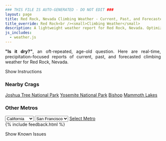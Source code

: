 ```yaml
---
### THIS FILE IS AUTO-GENERATED - DO NOT EDIT ###
layout: page
title: Red Rock, Nevada Climbing Weather - Current, Past, and Forecasted Report
title_override: Red Rock<br /><small>Climbing Weather</small>
description: A lightweight weather report for Red Rock, Nevada. Optimized for slow internet connections.
js_includes:
  - weather.js
---
```


<section class="measure center lh-copy f5-ns f6 ph2 mv4" style="text-align: justify;">
<strong>"Is it dry?"</strong>, an oft-repeated, age-old question. Here are real-time,
precipitation-focused reports of current, past, and forecasted climbing weather for Red Rock, Nevada.
</section>

<p id="settings-toggle" class="mw5 b center tc hover-light-red black-70 pointer">Show Instructions</p>
<section id="settings" class="overflow-hidden" style="display:none;">
    <div class="mv2 ph2 center">
        <div class="fn f6 tc pv2">
            <p class="measure lh-copy center"><strong>Show/hide hourly forecasts</strong> by clicking the desired day.</p>
            <hr class="mw5 p0 mv2 o-60 b0 bt b--light-red light-red bg-light-red">
            <p class="measure lh-copy center"><strong>Current and Past conditions</strong> are measured by the nearest weather station. <strong>Forecast conditions</strong> are calculated and polled separately.</p>
            <hr class="mw5 p0 mv2 o-60 b0 bt b--light-red light-red bg-light-red">
            <p class="measure lh-copy center"><strong>Having issues?</strong> Try <a id="clear-cache" class="no-underline relative fancy-link light-red hover-light-red" href="#">clearing the local cache</a>.</p>
            <hr class="mw5 p0 mv2 o-60 b0 bt b--light-red light-red bg-light-red">
            <p class="measure lh-copy center">Weather data sourced from <a class="no-underline fancy-link relative light-red" target="_blank" href="https://www.weather.gov/documentation/services-web-api">weather.gov</a>.</p>
        </div>
    </div>
</section>
<section id="weather" data-crag="red-rock-nevada" class="mv4-ns mv3 ph2 center"></section>
<section id="nearby" class="tc lh-copy">
  <h3>Nearby Crags</h3>
<a class="nowrap no-underline fancy-link relative light-red mh3" href="/crags/joshua-tree-national-park-california-weather.html">Joshua Tree National Park</a>
<a class="nowrap no-underline fancy-link relative light-red mh3" href="/crags/yosemite-national-park-california-weather.html">Yosemite National Park</a>
<a class="nowrap no-underline fancy-link relative light-red mh3" href="/crags/bishop-california-weather.html">Bishop</a>
<a class="nowrap no-underline fancy-link relative light-red mh3" href="/crags/mammoth-lakes-california-weather.html">Mammoth Lakes</a>
</section>
<section id="nearby" class="tc lh-copy">
  <h3>Other Metros</h3>
  <select class="ma1 bg-near-white pa2" id="stateSel">
    <option value="Texas">Texas</option>
    <option value="Washington">Washington</option>
    <option value="Colorado">Colorado</option>
    <option value="Tennessee">Tennessee</option>
    <option value="Utah">Utah</option>
    <option value="California" selected>California</option>
  </select>
  <select class="ma1 bg-near-white pa2" id="citySel">
    <option value="San Francisco" selected>San Francisco</option>
    <option value="Los Angeles">Los Angeles</option>
  </select>
  <a id="selectMetro" class="f6 link dim ph3 pv2 ma1 dib white bg-light-red" href="/crags/san-francisco-california-weather.html">Select Metro</a>
  <script>
    var states = [];
    states["Texas"] = "Austin"
    states["Washington"] = "Seattle"
    states["Colorado"] = "Denver"
    states["Tennessee"] = "Nashville"
    states["Utah"] = "Salt Lake City"
    states["California"] = "San Francisco|Los Angeles"
  </script>
</section>
{% include feedback.html %}
<p id="issues-toggle" class="mw5 b center tc hover-light-red black-70 pointer">Show Known Issues</p>
<section id="issues" class="overflow-hidden tc f6">
</section>

<script>
  var weekly_VEF_111_97 = {"updated":"2021-02-03T20:09:21+00:00","units":"us","forecastGenerator":"BaselineForecastGenerator","generatedAt":"2021-02-04T08:48:11+00:00","updateTime":"2021-02-03T20:09:21+00:00","validTimes":"2021-02-03T14:00:00+00:00/P8DT6H","elevation":{"value":1157.9352,"unitCode":"unit:m"},"periods":[{"number":1,"name":"Overnight","startTime":"2021-02-04T00:00:00-08:00","endTime":"2021-02-04T06:00:00-08:00","isDaytime":false,"temperature":34,"temperatureUnit":"F","temperatureTrend":null,"windSpeed":"13 mph","windDirection":"NNW","icon":"https://api.weather.gov/icons/land/night/few?size=medium","shortForecast":"Mostly Clear","detailedForecast":"Mostly clear, with a low around 34. North northwest wind around 13 mph, with gusts as high as 20 mph."},{"number":2,"name":"Thursday","startTime":"2021-02-04T06:00:00-08:00","endTime":"2021-02-04T18:00:00-08:00","isDaytime":true,"temperature":53,"temperatureUnit":"F","temperatureTrend":"falling","windSpeed":"10 to 14 mph","windDirection":"N","icon":"https://api.weather.gov/icons/land/day/few?size=medium","shortForecast":"Sunny","detailedForecast":"Sunny. High near 53, with temperatures falling to around 47 in the afternoon. North wind 10 to 14 mph, with gusts as high as 21 mph."},{"number":3,"name":"Thursday Night","startTime":"2021-02-04T18:00:00-08:00","endTime":"2021-02-05T06:00:00-08:00","isDaytime":false,"temperature":33,"temperatureUnit":"F","temperatureTrend":null,"windSpeed":"5 to 8 mph","windDirection":"NW","icon":"https://api.weather.gov/icons/land/night/skc?size=medium","shortForecast":"Clear","detailedForecast":"Clear, with a low around 33. Northwest wind 5 to 8 mph."},{"number":4,"name":"Friday","startTime":"2021-02-05T06:00:00-08:00","endTime":"2021-02-05T18:00:00-08:00","isDaytime":true,"temperature":60,"temperatureUnit":"F","temperatureTrend":null,"windSpeed":"6 to 9 mph","windDirection":"NNW","icon":"https://api.weather.gov/icons/land/day/few?size=medium","shortForecast":"Sunny","detailedForecast":"Sunny, with a high near 60. North northwest wind 6 to 9 mph."},{"number":5,"name":"Friday Night","startTime":"2021-02-05T18:00:00-08:00","endTime":"2021-02-06T06:00:00-08:00","isDaytime":false,"temperature":36,"temperatureUnit":"F","temperatureTrend":null,"windSpeed":"8 mph","windDirection":"NNW","icon":"https://api.weather.gov/icons/land/night/skc?size=medium","shortForecast":"Clear","detailedForecast":"Clear, with a low around 36. North northwest wind around 8 mph."},{"number":6,"name":"Saturday","startTime":"2021-02-06T06:00:00-08:00","endTime":"2021-02-06T18:00:00-08:00","isDaytime":true,"temperature":60,"temperatureUnit":"F","temperatureTrend":null,"windSpeed":"8 mph","windDirection":"NNE","icon":"https://api.weather.gov/icons/land/day/few?size=medium","shortForecast":"Sunny","detailedForecast":"Sunny, with a high near 60."},{"number":7,"name":"Saturday Night","startTime":"2021-02-06T18:00:00-08:00","endTime":"2021-02-07T06:00:00-08:00","isDaytime":false,"temperature":38,"temperatureUnit":"F","temperatureTrend":null,"windSpeed":"6 mph","windDirection":"NW","icon":"https://api.weather.gov/icons/land/night/few?size=medium","shortForecast":"Mostly Clear","detailedForecast":"Mostly clear, with a low around 38."},{"number":8,"name":"Sunday","startTime":"2021-02-07T06:00:00-08:00","endTime":"2021-02-07T18:00:00-08:00","isDaytime":true,"temperature":61,"temperatureUnit":"F","temperatureTrend":null,"windSpeed":"8 mph","windDirection":"SE","icon":"https://api.weather.gov/icons/land/day/sct?size=medium","shortForecast":"Mostly Sunny","detailedForecast":"Mostly sunny, with a high near 61."},{"number":9,"name":"Sunday Night","startTime":"2021-02-07T18:00:00-08:00","endTime":"2021-02-08T06:00:00-08:00","isDaytime":false,"temperature":39,"temperatureUnit":"F","temperatureTrend":null,"windSpeed":"6 mph","windDirection":"W","icon":"https://api.weather.gov/icons/land/night/few?size=medium","shortForecast":"Mostly Clear","detailedForecast":"Mostly clear, with a low around 39."},{"number":10,"name":"Monday","startTime":"2021-02-08T06:00:00-08:00","endTime":"2021-02-08T18:00:00-08:00","isDaytime":true,"temperature":61,"temperatureUnit":"F","temperatureTrend":null,"windSpeed":"8 mph","windDirection":"SSW","icon":"https://api.weather.gov/icons/land/day/bkn?size=medium","shortForecast":"Partly Sunny","detailedForecast":"Partly sunny, with a high near 61."},{"number":11,"name":"Monday Night","startTime":"2021-02-08T18:00:00-08:00","endTime":"2021-02-09T06:00:00-08:00","isDaytime":false,"temperature":40,"temperatureUnit":"F","temperatureTrend":null,"windSpeed":"7 mph","windDirection":"W","icon":"https://api.weather.gov/icons/land/night/bkn?size=medium","shortForecast":"Mostly Cloudy","detailedForecast":"Mostly cloudy, with a low around 40."},{"number":12,"name":"Tuesday","startTime":"2021-02-09T06:00:00-08:00","endTime":"2021-02-09T18:00:00-08:00","isDaytime":true,"temperature":61,"temperatureUnit":"F","temperatureTrend":null,"windSpeed":"6 to 9 mph","windDirection":"W","icon":"https://api.weather.gov/icons/land/day/sct?size=medium","shortForecast":"Mostly Sunny","detailedForecast":"Mostly sunny, with a high near 61."},{"number":13,"name":"Tuesday Night","startTime":"2021-02-09T18:00:00-08:00","endTime":"2021-02-10T06:00:00-08:00","isDaytime":false,"temperature":39,"temperatureUnit":"F","temperatureTrend":null,"windSpeed":"7 mph","windDirection":"WNW","icon":"https://api.weather.gov/icons/land/night/sct?size=medium","shortForecast":"Partly Cloudy","detailedForecast":"Partly cloudy, with a low around 39."},{"number":14,"name":"Wednesday","startTime":"2021-02-10T06:00:00-08:00","endTime":"2021-02-10T18:00:00-08:00","isDaytime":true,"temperature":60,"temperatureUnit":"F","temperatureTrend":null,"windSpeed":"6 to 12 mph","windDirection":"SE","icon":"https://api.weather.gov/icons/land/day/sct?size=medium","shortForecast":"Mostly Sunny","detailedForecast":"Mostly sunny, with a high near 60."}]}
  var hourly_VEF_111_97 = {"@context":["https://geojson.org/geojson-ld/geojson-context.jsonld",{"@version":"1.1","wx":"https://api.weather.gov/ontology#","geo":"http://www.opengis.net/ont/geosparql#","unit":"http://codes.wmo.int/common/unit/","@vocab":"https://api.weather.gov/ontology#"}],"type":"Feature","geometry":{"type":"Polygon","coordinates":[[[-115.4470583,36.1448651],[-115.4428925,36.1227241],[-115.4154787,36.1260863],[-115.4196391,36.1482276],[-115.4470583,36.1448651]]]},"properties":{"updated":"2021-02-03T20:09:21+00:00","units":"us","forecastGenerator":"HourlyForecastGenerator","generatedAt":"2021-02-04T08:48:12+00:00","updateTime":"2021-02-03T20:09:21+00:00","validTimes":"2021-02-03T14:00:00+00:00/P8DT6H","elevation":{"value":1157.9352,"unitCode":"unit:m"},"periods":[{"number":1,"name":"","startTime":"2021-02-04T00:00:00-08:00","endTime":"2021-02-04T01:00:00-08:00","isDaytime":false,"temperature":40,"temperatureUnit":"F","temperatureTrend":null,"windSpeed":"13 mph","windDirection":"NNW","icon":"https://api.weather.gov/icons/land/night/skc?size=small","shortForecast":"Clear","detailedForecast":""},{"number":2,"name":"","startTime":"2021-02-04T01:00:00-08:00","endTime":"2021-02-04T02:00:00-08:00","isDaytime":false,"temperature":38,"temperatureUnit":"F","temperatureTrend":null,"windSpeed":"13 mph","windDirection":"NNW","icon":"https://api.weather.gov/icons/land/night/skc?size=small","shortForecast":"Clear","detailedForecast":""},{"number":3,"name":"","startTime":"2021-02-04T02:00:00-08:00","endTime":"2021-02-04T03:00:00-08:00","isDaytime":false,"temperature":38,"temperatureUnit":"F","temperatureTrend":null,"windSpeed":"13 mph","windDirection":"NNW","icon":"https://api.weather.gov/icons/land/night/skc?size=small","shortForecast":"Clear","detailedForecast":""},{"number":4,"name":"","startTime":"2021-02-04T03:00:00-08:00","endTime":"2021-02-04T04:00:00-08:00","isDaytime":false,"temperature":37,"temperatureUnit":"F","temperatureTrend":null,"windSpeed":"13 mph","windDirection":"NNW","icon":"https://api.weather.gov/icons/land/night/few?size=small","shortForecast":"Mostly Clear","detailedForecast":""},{"number":5,"name":"","startTime":"2021-02-04T04:00:00-08:00","endTime":"2021-02-04T05:00:00-08:00","isDaytime":false,"temperature":36,"temperatureUnit":"F","temperatureTrend":null,"windSpeed":"13 mph","windDirection":"NNW","icon":"https://api.weather.gov/icons/land/night/few?size=small","shortForecast":"Mostly Clear","detailedForecast":""},{"number":6,"name":"","startTime":"2021-02-04T05:00:00-08:00","endTime":"2021-02-04T06:00:00-08:00","isDaytime":false,"temperature":35,"temperatureUnit":"F","temperatureTrend":null,"windSpeed":"13 mph","windDirection":"NNW","icon":"https://api.weather.gov/icons/land/night/few?size=small","shortForecast":"Mostly Clear","detailedForecast":""},{"number":7,"name":"","startTime":"2021-02-04T06:00:00-08:00","endTime":"2021-02-04T07:00:00-08:00","isDaytime":true,"temperature":34,"temperatureUnit":"F","temperatureTrend":null,"windSpeed":"13 mph","windDirection":"N","icon":"https://api.weather.gov/icons/land/day/few?size=small","shortForecast":"Sunny","detailedForecast":""},{"number":8,"name":"","startTime":"2021-02-04T07:00:00-08:00","endTime":"2021-02-04T08:00:00-08:00","isDaytime":true,"temperature":35,"temperatureUnit":"F","temperatureTrend":null,"windSpeed":"12 mph","windDirection":"N","icon":"https://api.weather.gov/icons/land/day/few?size=small","shortForecast":"Sunny","detailedForecast":""},{"number":9,"name":"","startTime":"2021-02-04T08:00:00-08:00","endTime":"2021-02-04T09:00:00-08:00","isDaytime":true,"temperature":40,"temperatureUnit":"F","temperatureTrend":null,"windSpeed":"13 mph","windDirection":"N","icon":"https://api.weather.gov/icons/land/day/few?size=small","shortForecast":"Sunny","detailedForecast":""},{"number":10,"name":"","startTime":"2021-02-04T09:00:00-08:00","endTime":"2021-02-04T10:00:00-08:00","isDaytime":true,"temperature":48,"temperatureUnit":"F","temperatureTrend":null,"windSpeed":"14 mph","windDirection":"N","icon":"https://api.weather.gov/icons/land/day/few?size=small","shortForecast":"Sunny","detailedForecast":""},{"number":11,"name":"","startTime":"2021-02-04T10:00:00-08:00","endTime":"2021-02-04T11:00:00-08:00","isDaytime":true,"temperature":48,"temperatureUnit":"F","temperatureTrend":null,"windSpeed":"14 mph","windDirection":"N","icon":"https://api.weather.gov/icons/land/day/few?size=small","shortForecast":"Sunny","detailedForecast":""},{"number":12,"name":"","startTime":"2021-02-04T11:00:00-08:00","endTime":"2021-02-04T12:00:00-08:00","isDaytime":true,"temperature":50,"temperatureUnit":"F","temperatureTrend":null,"windSpeed":"14 mph","windDirection":"N","icon":"https://api.weather.gov/icons/land/day/few?size=small","shortForecast":"Sunny","detailedForecast":""},{"number":13,"name":"","startTime":"2021-02-04T12:00:00-08:00","endTime":"2021-02-04T13:00:00-08:00","isDaytime":true,"temperature":51,"temperatureUnit":"F","temperatureTrend":null,"windSpeed":"14 mph","windDirection":"N","icon":"https://api.weather.gov/icons/land/day/few?size=small","shortForecast":"Sunny","detailedForecast":""},{"number":14,"name":"","startTime":"2021-02-04T13:00:00-08:00","endTime":"2021-02-04T14:00:00-08:00","isDaytime":true,"temperature":52,"temperatureUnit":"F","temperatureTrend":null,"windSpeed":"13 mph","windDirection":"N","icon":"https://api.weather.gov/icons/land/day/few?size=small","shortForecast":"Sunny","detailedForecast":""},{"number":15,"name":"","startTime":"2021-02-04T14:00:00-08:00","endTime":"2021-02-04T15:00:00-08:00","isDaytime":true,"temperature":52,"temperatureUnit":"F","temperatureTrend":null,"windSpeed":"13 mph","windDirection":"N","icon":"https://api.weather.gov/icons/land/day/few?size=small","shortForecast":"Sunny","detailedForecast":""},{"number":16,"name":"","startTime":"2021-02-04T15:00:00-08:00","endTime":"2021-02-04T16:00:00-08:00","isDaytime":true,"temperature":53,"temperatureUnit":"F","temperatureTrend":null,"windSpeed":"13 mph","windDirection":"N","icon":"https://api.weather.gov/icons/land/day/few?size=small","shortForecast":"Sunny","detailedForecast":""},{"number":17,"name":"","startTime":"2021-02-04T16:00:00-08:00","endTime":"2021-02-04T17:00:00-08:00","isDaytime":true,"temperature":51,"temperatureUnit":"F","temperatureTrend":null,"windSpeed":"13 mph","windDirection":"N","icon":"https://api.weather.gov/icons/land/day/few?size=small","shortForecast":"Sunny","detailedForecast":""},{"number":18,"name":"","startTime":"2021-02-04T17:00:00-08:00","endTime":"2021-02-04T18:00:00-08:00","isDaytime":true,"temperature":47,"temperatureUnit":"F","temperatureTrend":null,"windSpeed":"10 mph","windDirection":"N","icon":"https://api.weather.gov/icons/land/day/few?size=small","shortForecast":"Sunny","detailedForecast":""},{"number":19,"name":"","startTime":"2021-02-04T18:00:00-08:00","endTime":"2021-02-04T19:00:00-08:00","isDaytime":false,"temperature":42,"temperatureUnit":"F","temperatureTrend":null,"windSpeed":"8 mph","windDirection":"NNW","icon":"https://api.weather.gov/icons/land/night/few?size=small","shortForecast":"Mostly Clear","detailedForecast":""},{"number":20,"name":"","startTime":"2021-02-04T19:00:00-08:00","endTime":"2021-02-04T20:00:00-08:00","isDaytime":false,"temperature":40,"temperatureUnit":"F","temperatureTrend":null,"windSpeed":"6 mph","windDirection":"NW","icon":"https://api.weather.gov/icons/land/night/skc?size=small","shortForecast":"Clear","detailedForecast":""},{"number":21,"name":"","startTime":"2021-02-04T20:00:00-08:00","endTime":"2021-02-04T21:00:00-08:00","isDaytime":false,"temperature":39,"temperatureUnit":"F","temperatureTrend":null,"windSpeed":"5 mph","windDirection":"NW","icon":"https://api.weather.gov/icons/land/night/skc?size=small","shortForecast":"Clear","detailedForecast":""},{"number":22,"name":"","startTime":"2021-02-04T21:00:00-08:00","endTime":"2021-02-04T22:00:00-08:00","isDaytime":false,"temperature":38,"temperatureUnit":"F","temperatureTrend":null,"windSpeed":"6 mph","windDirection":"WNW","icon":"https://api.weather.gov/icons/land/night/skc?size=small","shortForecast":"Clear","detailedForecast":""},{"number":23,"name":"","startTime":"2021-02-04T22:00:00-08:00","endTime":"2021-02-04T23:00:00-08:00","isDaytime":false,"temperature":37,"temperatureUnit":"F","temperatureTrend":null,"windSpeed":"6 mph","windDirection":"WNW","icon":"https://api.weather.gov/icons/land/night/skc?size=small","shortForecast":"Clear","detailedForecast":""},{"number":24,"name":"","startTime":"2021-02-04T23:00:00-08:00","endTime":"2021-02-05T00:00:00-08:00","isDaytime":false,"temperature":36,"temperatureUnit":"F","temperatureTrend":null,"windSpeed":"6 mph","windDirection":"WNW","icon":"https://api.weather.gov/icons/land/night/skc?size=small","shortForecast":"Clear","detailedForecast":""},{"number":25,"name":"","startTime":"2021-02-05T00:00:00-08:00","endTime":"2021-02-05T01:00:00-08:00","isDaytime":false,"temperature":36,"temperatureUnit":"F","temperatureTrend":null,"windSpeed":"6 mph","windDirection":"WNW","icon":"https://api.weather.gov/icons/land/night/skc?size=small","shortForecast":"Clear","detailedForecast":""},{"number":26,"name":"","startTime":"2021-02-05T01:00:00-08:00","endTime":"2021-02-05T02:00:00-08:00","isDaytime":false,"temperature":36,"temperatureUnit":"F","temperatureTrend":null,"windSpeed":"6 mph","windDirection":"WNW","icon":"https://api.weather.gov/icons/land/night/skc?size=small","shortForecast":"Clear","detailedForecast":""},{"number":27,"name":"","startTime":"2021-02-05T02:00:00-08:00","endTime":"2021-02-05T03:00:00-08:00","isDaytime":false,"temperature":36,"temperatureUnit":"F","temperatureTrend":null,"windSpeed":"5 mph","windDirection":"WNW","icon":"https://api.weather.gov/icons/land/night/skc?size=small","shortForecast":"Clear","detailedForecast":""},{"number":28,"name":"","startTime":"2021-02-05T03:00:00-08:00","endTime":"2021-02-05T04:00:00-08:00","isDaytime":false,"temperature":36,"temperatureUnit":"F","temperatureTrend":null,"windSpeed":"5 mph","windDirection":"WNW","icon":"https://api.weather.gov/icons/land/night/skc?size=small","shortForecast":"Clear","detailedForecast":""},{"number":29,"name":"","startTime":"2021-02-05T04:00:00-08:00","endTime":"2021-02-05T05:00:00-08:00","isDaytime":false,"temperature":35,"temperatureUnit":"F","temperatureTrend":null,"windSpeed":"5 mph","windDirection":"WNW","icon":"https://api.weather.gov/icons/land/night/skc?size=small","shortForecast":"Clear","detailedForecast":""},{"number":30,"name":"","startTime":"2021-02-05T05:00:00-08:00","endTime":"2021-02-05T06:00:00-08:00","isDaytime":false,"temperature":34,"temperatureUnit":"F","temperatureTrend":null,"windSpeed":"5 mph","windDirection":"WNW","icon":"https://api.weather.gov/icons/land/night/few?size=small","shortForecast":"Mostly Clear","detailedForecast":""},{"number":31,"name":"","startTime":"2021-02-05T06:00:00-08:00","endTime":"2021-02-05T07:00:00-08:00","isDaytime":true,"temperature":33,"temperatureUnit":"F","temperatureTrend":null,"windSpeed":"6 mph","windDirection":"NW","icon":"https://api.weather.gov/icons/land/day/few?size=small","shortForecast":"Sunny","detailedForecast":""},{"number":32,"name":"","startTime":"2021-02-05T07:00:00-08:00","endTime":"2021-02-05T08:00:00-08:00","isDaytime":true,"temperature":35,"temperatureUnit":"F","temperatureTrend":null,"windSpeed":"6 mph","windDirection":"NW","icon":"https://api.weather.gov/icons/land/day/few?size=small","shortForecast":"Sunny","detailedForecast":""},{"number":33,"name":"","startTime":"2021-02-05T08:00:00-08:00","endTime":"2021-02-05T09:00:00-08:00","isDaytime":true,"temperature":40,"temperatureUnit":"F","temperatureTrend":null,"windSpeed":"6 mph","windDirection":"NNW","icon":"https://api.weather.gov/icons/land/day/few?size=small","shortForecast":"Sunny","detailedForecast":""},{"number":34,"name":"","startTime":"2021-02-05T09:00:00-08:00","endTime":"2021-02-05T10:00:00-08:00","isDaytime":true,"temperature":47,"temperatureUnit":"F","temperatureTrend":null,"windSpeed":"6 mph","windDirection":"NNW","icon":"https://api.weather.gov/icons/land/day/few?size=small","shortForecast":"Sunny","detailedForecast":""},{"number":35,"name":"","startTime":"2021-02-05T10:00:00-08:00","endTime":"2021-02-05T11:00:00-08:00","isDaytime":true,"temperature":53,"temperatureUnit":"F","temperatureTrend":null,"windSpeed":"6 mph","windDirection":"N","icon":"https://api.weather.gov/icons/land/day/skc?size=small","shortForecast":"Sunny","detailedForecast":""},{"number":36,"name":"","startTime":"2021-02-05T11:00:00-08:00","endTime":"2021-02-05T12:00:00-08:00","isDaytime":true,"temperature":56,"temperatureUnit":"F","temperatureTrend":null,"windSpeed":"7 mph","windDirection":"N","icon":"https://api.weather.gov/icons/land/day/skc?size=small","shortForecast":"Sunny","detailedForecast":""},{"number":37,"name":"","startTime":"2021-02-05T12:00:00-08:00","endTime":"2021-02-05T13:00:00-08:00","isDaytime":true,"temperature":58,"temperatureUnit":"F","temperatureTrend":null,"windSpeed":"8 mph","windDirection":"N","icon":"https://api.weather.gov/icons/land/day/skc?size=small","shortForecast":"Sunny","detailedForecast":""},{"number":38,"name":"","startTime":"2021-02-05T13:00:00-08:00","endTime":"2021-02-05T14:00:00-08:00","isDaytime":true,"temperature":59,"temperatureUnit":"F","temperatureTrend":null,"windSpeed":"8 mph","windDirection":"N","icon":"https://api.weather.gov/icons/land/day/skc?size=small","shortForecast":"Sunny","detailedForecast":""},{"number":39,"name":"","startTime":"2021-02-05T14:00:00-08:00","endTime":"2021-02-05T15:00:00-08:00","isDaytime":true,"temperature":60,"temperatureUnit":"F","temperatureTrend":null,"windSpeed":"9 mph","windDirection":"N","icon":"https://api.weather.gov/icons/land/day/skc?size=small","shortForecast":"Sunny","detailedForecast":""},{"number":40,"name":"","startTime":"2021-02-05T15:00:00-08:00","endTime":"2021-02-05T16:00:00-08:00","isDaytime":true,"temperature":60,"temperatureUnit":"F","temperatureTrend":null,"windSpeed":"9 mph","windDirection":"N","icon":"https://api.weather.gov/icons/land/day/skc?size=small","shortForecast":"Sunny","detailedForecast":""},{"number":41,"name":"","startTime":"2021-02-05T16:00:00-08:00","endTime":"2021-02-05T17:00:00-08:00","isDaytime":true,"temperature":59,"temperatureUnit":"F","temperatureTrend":null,"windSpeed":"8 mph","windDirection":"N","icon":"https://api.weather.gov/icons/land/day/skc?size=small","shortForecast":"Sunny","detailedForecast":""},{"number":42,"name":"","startTime":"2021-02-05T17:00:00-08:00","endTime":"2021-02-05T18:00:00-08:00","isDaytime":true,"temperature":55,"temperatureUnit":"F","temperatureTrend":null,"windSpeed":"8 mph","windDirection":"N","icon":"https://api.weather.gov/icons/land/day/skc?size=small","shortForecast":"Sunny","detailedForecast":""},{"number":43,"name":"","startTime":"2021-02-05T18:00:00-08:00","endTime":"2021-02-05T19:00:00-08:00","isDaytime":false,"temperature":50,"temperatureUnit":"F","temperatureTrend":null,"windSpeed":"7 mph","windDirection":"NNW","icon":"https://api.weather.gov/icons/land/night/skc?size=small","shortForecast":"Clear","detailedForecast":""},{"number":44,"name":"","startTime":"2021-02-05T19:00:00-08:00","endTime":"2021-02-05T20:00:00-08:00","isDaytime":false,"temperature":46,"temperatureUnit":"F","temperatureTrend":null,"windSpeed":"7 mph","windDirection":"NNW","icon":"https://api.weather.gov/icons/land/night/skc?size=small","shortForecast":"Clear","detailedForecast":""},{"number":45,"name":"","startTime":"2021-02-05T20:00:00-08:00","endTime":"2021-02-05T21:00:00-08:00","isDaytime":false,"temperature":44,"temperatureUnit":"F","temperatureTrend":null,"windSpeed":"7 mph","windDirection":"NNW","icon":"https://api.weather.gov/icons/land/night/skc?size=small","shortForecast":"Clear","detailedForecast":""},{"number":46,"name":"","startTime":"2021-02-05T21:00:00-08:00","endTime":"2021-02-05T22:00:00-08:00","isDaytime":false,"temperature":43,"temperatureUnit":"F","temperatureTrend":null,"windSpeed":"7 mph","windDirection":"NNW","icon":"https://api.weather.gov/icons/land/night/skc?size=small","shortForecast":"Clear","detailedForecast":""},{"number":47,"name":"","startTime":"2021-02-05T22:00:00-08:00","endTime":"2021-02-05T23:00:00-08:00","isDaytime":false,"temperature":42,"temperatureUnit":"F","temperatureTrend":null,"windSpeed":"8 mph","windDirection":"NNW","icon":"https://api.weather.gov/icons/land/night/skc?size=small","shortForecast":"Clear","detailedForecast":""},{"number":48,"name":"","startTime":"2021-02-05T23:00:00-08:00","endTime":"2021-02-06T00:00:00-08:00","isDaytime":false,"temperature":42,"temperatureUnit":"F","temperatureTrend":null,"windSpeed":"8 mph","windDirection":"NNW","icon":"https://api.weather.gov/icons/land/night/skc?size=small","shortForecast":"Clear","detailedForecast":""},{"number":49,"name":"","startTime":"2021-02-06T00:00:00-08:00","endTime":"2021-02-06T01:00:00-08:00","isDaytime":false,"temperature":41,"temperatureUnit":"F","temperatureTrend":null,"windSpeed":"8 mph","windDirection":"NNW","icon":"https://api.weather.gov/icons/land/night/skc?size=small","shortForecast":"Clear","detailedForecast":""},{"number":50,"name":"","startTime":"2021-02-06T01:00:00-08:00","endTime":"2021-02-06T02:00:00-08:00","isDaytime":false,"temperature":40,"temperatureUnit":"F","temperatureTrend":null,"windSpeed":"8 mph","windDirection":"NNW","icon":"https://api.weather.gov/icons/land/night/skc?size=small","shortForecast":"Clear","detailedForecast":""},{"number":51,"name":"","startTime":"2021-02-06T02:00:00-08:00","endTime":"2021-02-06T03:00:00-08:00","isDaytime":false,"temperature":39,"temperatureUnit":"F","temperatureTrend":null,"windSpeed":"8 mph","windDirection":"NNW","icon":"https://api.weather.gov/icons/land/night/skc?size=small","shortForecast":"Clear","detailedForecast":""},{"number":52,"name":"","startTime":"2021-02-06T03:00:00-08:00","endTime":"2021-02-06T04:00:00-08:00","isDaytime":false,"temperature":39,"temperatureUnit":"F","temperatureTrend":null,"windSpeed":"8 mph","windDirection":"NNW","icon":"https://api.weather.gov/icons/land/night/skc?size=small","shortForecast":"Clear","detailedForecast":""},{"number":53,"name":"","startTime":"2021-02-06T04:00:00-08:00","endTime":"2021-02-06T05:00:00-08:00","isDaytime":false,"temperature":38,"temperatureUnit":"F","temperatureTrend":null,"windSpeed":"8 mph","windDirection":"NNW","icon":"https://api.weather.gov/icons/land/night/skc?size=small","shortForecast":"Clear","detailedForecast":""},{"number":54,"name":"","startTime":"2021-02-06T05:00:00-08:00","endTime":"2021-02-06T06:00:00-08:00","isDaytime":false,"temperature":36,"temperatureUnit":"F","temperatureTrend":null,"windSpeed":"8 mph","windDirection":"NNW","icon":"https://api.weather.gov/icons/land/night/few?size=small","shortForecast":"Mostly Clear","detailedForecast":""},{"number":55,"name":"","startTime":"2021-02-06T06:00:00-08:00","endTime":"2021-02-06T07:00:00-08:00","isDaytime":true,"temperature":36,"temperatureUnit":"F","temperatureTrend":null,"windSpeed":"8 mph","windDirection":"NNW","icon":"https://api.weather.gov/icons/land/day/few?size=small","shortForecast":"Sunny","detailedForecast":""},{"number":56,"name":"","startTime":"2021-02-06T07:00:00-08:00","endTime":"2021-02-06T08:00:00-08:00","isDaytime":true,"temperature":38,"temperatureUnit":"F","temperatureTrend":null,"windSpeed":"8 mph","windDirection":"NNW","icon":"https://api.weather.gov/icons/land/day/few?size=small","shortForecast":"Sunny","detailedForecast":""},{"number":57,"name":"","startTime":"2021-02-06T08:00:00-08:00","endTime":"2021-02-06T09:00:00-08:00","isDaytime":true,"temperature":42,"temperatureUnit":"F","temperatureTrend":null,"windSpeed":"7 mph","windDirection":"N","icon":"https://api.weather.gov/icons/land/day/few?size=small","shortForecast":"Sunny","detailedForecast":""},{"number":58,"name":"","startTime":"2021-02-06T09:00:00-08:00","endTime":"2021-02-06T10:00:00-08:00","isDaytime":true,"temperature":48,"temperatureUnit":"F","temperatureTrend":null,"windSpeed":"7 mph","windDirection":"N","icon":"https://api.weather.gov/icons/land/day/skc?size=small","shortForecast":"Sunny","detailedForecast":""},{"number":59,"name":"","startTime":"2021-02-06T10:00:00-08:00","endTime":"2021-02-06T11:00:00-08:00","isDaytime":true,"temperature":53,"temperatureUnit":"F","temperatureTrend":null,"windSpeed":"7 mph","windDirection":"N","icon":"https://api.weather.gov/icons/land/day/skc?size=small","shortForecast":"Sunny","detailedForecast":""},{"number":60,"name":"","startTime":"2021-02-06T11:00:00-08:00","endTime":"2021-02-06T12:00:00-08:00","isDaytime":true,"temperature":56,"temperatureUnit":"F","temperatureTrend":null,"windSpeed":"7 mph","windDirection":"NNE","icon":"https://api.weather.gov/icons/land/day/skc?size=small","shortForecast":"Sunny","detailedForecast":""},{"number":61,"name":"","startTime":"2021-02-06T12:00:00-08:00","endTime":"2021-02-06T13:00:00-08:00","isDaytime":true,"temperature":58,"temperatureUnit":"F","temperatureTrend":null,"windSpeed":"8 mph","windDirection":"NNE","icon":"https://api.weather.gov/icons/land/day/skc?size=small","shortForecast":"Sunny","detailedForecast":""},{"number":62,"name":"","startTime":"2021-02-06T13:00:00-08:00","endTime":"2021-02-06T14:00:00-08:00","isDaytime":true,"temperature":59,"temperatureUnit":"F","temperatureTrend":null,"windSpeed":"8 mph","windDirection":"NE","icon":"https://api.weather.gov/icons/land/day/skc?size=small","shortForecast":"Sunny","detailedForecast":""},{"number":63,"name":"","startTime":"2021-02-06T14:00:00-08:00","endTime":"2021-02-06T15:00:00-08:00","isDaytime":true,"temperature":60,"temperatureUnit":"F","temperatureTrend":null,"windSpeed":"7 mph","windDirection":"NE","icon":"https://api.weather.gov/icons/land/day/skc?size=small","shortForecast":"Sunny","detailedForecast":""},{"number":64,"name":"","startTime":"2021-02-06T15:00:00-08:00","endTime":"2021-02-06T16:00:00-08:00","isDaytime":true,"temperature":60,"temperatureUnit":"F","temperatureTrend":null,"windSpeed":"7 mph","windDirection":"ENE","icon":"https://api.weather.gov/icons/land/day/skc?size=small","shortForecast":"Sunny","detailedForecast":""},{"number":65,"name":"","startTime":"2021-02-06T16:00:00-08:00","endTime":"2021-02-06T17:00:00-08:00","isDaytime":true,"temperature":59,"temperatureUnit":"F","temperatureTrend":null,"windSpeed":"6 mph","windDirection":"ENE","icon":"https://api.weather.gov/icons/land/day/skc?size=small","shortForecast":"Sunny","detailedForecast":""},{"number":66,"name":"","startTime":"2021-02-06T17:00:00-08:00","endTime":"2021-02-06T18:00:00-08:00","isDaytime":true,"temperature":55,"temperatureUnit":"F","temperatureTrend":null,"windSpeed":"6 mph","windDirection":"NE","icon":"https://api.weather.gov/icons/land/day/skc?size=small","shortForecast":"Sunny","detailedForecast":""},{"number":67,"name":"","startTime":"2021-02-06T18:00:00-08:00","endTime":"2021-02-06T19:00:00-08:00","isDaytime":false,"temperature":51,"temperatureUnit":"F","temperatureTrend":null,"windSpeed":"6 mph","windDirection":"N","icon":"https://api.weather.gov/icons/land/night/skc?size=small","shortForecast":"Clear","detailedForecast":""},{"number":68,"name":"","startTime":"2021-02-06T19:00:00-08:00","endTime":"2021-02-06T20:00:00-08:00","isDaytime":false,"temperature":47,"temperatureUnit":"F","temperatureTrend":null,"windSpeed":"6 mph","windDirection":"NW","icon":"https://api.weather.gov/icons/land/night/skc?size=small","shortForecast":"Clear","detailedForecast":""},{"number":69,"name":"","startTime":"2021-02-06T20:00:00-08:00","endTime":"2021-02-06T21:00:00-08:00","isDaytime":false,"temperature":44,"temperatureUnit":"F","temperatureTrend":null,"windSpeed":"6 mph","windDirection":"NW","icon":"https://api.weather.gov/icons/land/night/skc?size=small","shortForecast":"Clear","detailedForecast":""},{"number":70,"name":"","startTime":"2021-02-06T21:00:00-08:00","endTime":"2021-02-06T22:00:00-08:00","isDaytime":false,"temperature":44,"temperatureUnit":"F","temperatureTrend":null,"windSpeed":"6 mph","windDirection":"WNW","icon":"https://api.weather.gov/icons/land/night/skc?size=small","shortForecast":"Clear","detailedForecast":""},{"number":71,"name":"","startTime":"2021-02-06T22:00:00-08:00","endTime":"2021-02-06T23:00:00-08:00","isDaytime":false,"temperature":43,"temperatureUnit":"F","temperatureTrend":null,"windSpeed":"6 mph","windDirection":"WNW","icon":"https://api.weather.gov/icons/land/night/skc?size=small","shortForecast":"Clear","detailedForecast":""},{"number":72,"name":"","startTime":"2021-02-06T23:00:00-08:00","endTime":"2021-02-07T00:00:00-08:00","isDaytime":false,"temperature":43,"temperatureUnit":"F","temperatureTrend":null,"windSpeed":"6 mph","windDirection":"WNW","icon":"https://api.weather.gov/icons/land/night/skc?size=small","shortForecast":"Clear","detailedForecast":""},{"number":73,"name":"","startTime":"2021-02-07T00:00:00-08:00","endTime":"2021-02-07T01:00:00-08:00","isDaytime":false,"temperature":42,"temperatureUnit":"F","temperatureTrend":null,"windSpeed":"6 mph","windDirection":"WNW","icon":"https://api.weather.gov/icons/land/night/skc?size=small","shortForecast":"Clear","detailedForecast":""},{"number":74,"name":"","startTime":"2021-02-07T01:00:00-08:00","endTime":"2021-02-07T02:00:00-08:00","isDaytime":false,"temperature":41,"temperatureUnit":"F","temperatureTrend":null,"windSpeed":"6 mph","windDirection":"WNW","icon":"https://api.weather.gov/icons/land/night/skc?size=small","shortForecast":"Clear","detailedForecast":""},{"number":75,"name":"","startTime":"2021-02-07T02:00:00-08:00","endTime":"2021-02-07T03:00:00-08:00","isDaytime":false,"temperature":40,"temperatureUnit":"F","temperatureTrend":null,"windSpeed":"6 mph","windDirection":"WNW","icon":"https://api.weather.gov/icons/land/night/few?size=small","shortForecast":"Mostly Clear","detailedForecast":""},{"number":76,"name":"","startTime":"2021-02-07T03:00:00-08:00","endTime":"2021-02-07T04:00:00-08:00","isDaytime":false,"temperature":40,"temperatureUnit":"F","temperatureTrend":null,"windSpeed":"6 mph","windDirection":"NW","icon":"https://api.weather.gov/icons/land/night/few?size=small","shortForecast":"Mostly Clear","detailedForecast":""},{"number":77,"name":"","startTime":"2021-02-07T04:00:00-08:00","endTime":"2021-02-07T05:00:00-08:00","isDaytime":false,"temperature":39,"temperatureUnit":"F","temperatureTrend":null,"windSpeed":"6 mph","windDirection":"NW","icon":"https://api.weather.gov/icons/land/night/few?size=small","shortForecast":"Mostly Clear","detailedForecast":""},{"number":78,"name":"","startTime":"2021-02-07T05:00:00-08:00","endTime":"2021-02-07T06:00:00-08:00","isDaytime":false,"temperature":38,"temperatureUnit":"F","temperatureTrend":null,"windSpeed":"6 mph","windDirection":"NW","icon":"https://api.weather.gov/icons/land/night/few?size=small","shortForecast":"Mostly Clear","detailedForecast":""},{"number":79,"name":"","startTime":"2021-02-07T06:00:00-08:00","endTime":"2021-02-07T07:00:00-08:00","isDaytime":true,"temperature":38,"temperatureUnit":"F","temperatureTrend":null,"windSpeed":"6 mph","windDirection":"WNW","icon":"https://api.weather.gov/icons/land/day/few?size=small","shortForecast":"Sunny","detailedForecast":""},{"number":80,"name":"","startTime":"2021-02-07T07:00:00-08:00","endTime":"2021-02-07T08:00:00-08:00","isDaytime":true,"temperature":40,"temperatureUnit":"F","temperatureTrend":null,"windSpeed":"6 mph","windDirection":"WNW","icon":"https://api.weather.gov/icons/land/day/sct?size=small","shortForecast":"Mostly Sunny","detailedForecast":""},{"number":81,"name":"","startTime":"2021-02-07T08:00:00-08:00","endTime":"2021-02-07T09:00:00-08:00","isDaytime":true,"temperature":44,"temperatureUnit":"F","temperatureTrend":null,"windSpeed":"6 mph","windDirection":"NW","icon":"https://api.weather.gov/icons/land/day/sct?size=small","shortForecast":"Mostly Sunny","detailedForecast":""},{"number":82,"name":"","startTime":"2021-02-07T09:00:00-08:00","endTime":"2021-02-07T10:00:00-08:00","isDaytime":true,"temperature":50,"temperatureUnit":"F","temperatureTrend":null,"windSpeed":"6 mph","windDirection":"N","icon":"https://api.weather.gov/icons/land/day/sct?size=small","shortForecast":"Mostly Sunny","detailedForecast":""},{"number":83,"name":"","startTime":"2021-02-07T10:00:00-08:00","endTime":"2021-02-07T11:00:00-08:00","isDaytime":true,"temperature":55,"temperatureUnit":"F","temperatureTrend":null,"windSpeed":"6 mph","windDirection":"NNE","icon":"https://api.weather.gov/icons/land/day/sct?size=small","shortForecast":"Mostly Sunny","detailedForecast":""},{"number":84,"name":"","startTime":"2021-02-07T11:00:00-08:00","endTime":"2021-02-07T12:00:00-08:00","isDaytime":true,"temperature":57,"temperatureUnit":"F","temperatureTrend":null,"windSpeed":"6 mph","windDirection":"ENE","icon":"https://api.weather.gov/icons/land/day/sct?size=small","shortForecast":"Mostly Sunny","detailedForecast":""},{"number":85,"name":"","startTime":"2021-02-07T12:00:00-08:00","endTime":"2021-02-07T13:00:00-08:00","isDaytime":true,"temperature":59,"temperatureUnit":"F","temperatureTrend":null,"windSpeed":"7 mph","windDirection":"SE","icon":"https://api.weather.gov/icons/land/day/sct?size=small","shortForecast":"Mostly Sunny","detailedForecast":""},{"number":86,"name":"","startTime":"2021-02-07T13:00:00-08:00","endTime":"2021-02-07T14:00:00-08:00","isDaytime":true,"temperature":60,"temperatureUnit":"F","temperatureTrend":null,"windSpeed":"8 mph","windDirection":"S","icon":"https://api.weather.gov/icons/land/day/sct?size=small","shortForecast":"Mostly Sunny","detailedForecast":""},{"number":87,"name":"","startTime":"2021-02-07T14:00:00-08:00","endTime":"2021-02-07T15:00:00-08:00","isDaytime":true,"temperature":61,"temperatureUnit":"F","temperatureTrend":null,"windSpeed":"7 mph","windDirection":"S","icon":"https://api.weather.gov/icons/land/day/sct?size=small","shortForecast":"Mostly Sunny","detailedForecast":""},{"number":88,"name":"","startTime":"2021-02-07T15:00:00-08:00","endTime":"2021-02-07T16:00:00-08:00","isDaytime":true,"temperature":61,"temperatureUnit":"F","temperatureTrend":null,"windSpeed":"7 mph","windDirection":"SSE","icon":"https://api.weather.gov/icons/land/day/few?size=small","shortForecast":"Sunny","detailedForecast":""},{"number":89,"name":"","startTime":"2021-02-07T16:00:00-08:00","endTime":"2021-02-07T17:00:00-08:00","isDaytime":true,"temperature":60,"temperatureUnit":"F","temperatureTrend":null,"windSpeed":"6 mph","windDirection":"SSE","icon":"https://api.weather.gov/icons/land/day/few?size=small","shortForecast":"Sunny","detailedForecast":""},{"number":90,"name":"","startTime":"2021-02-07T17:00:00-08:00","endTime":"2021-02-07T18:00:00-08:00","isDaytime":true,"temperature":56,"temperatureUnit":"F","temperatureTrend":null,"windSpeed":"6 mph","windDirection":"S","icon":"https://api.weather.gov/icons/land/day/few?size=small","shortForecast":"Sunny","detailedForecast":""},{"number":91,"name":"","startTime":"2021-02-07T18:00:00-08:00","endTime":"2021-02-07T19:00:00-08:00","isDaytime":false,"temperature":52,"temperatureUnit":"F","temperatureTrend":null,"windSpeed":"6 mph","windDirection":"WSW","icon":"https://api.weather.gov/icons/land/night/few?size=small","shortForecast":"Mostly Clear","detailedForecast":""},{"number":92,"name":"","startTime":"2021-02-07T19:00:00-08:00","endTime":"2021-02-07T20:00:00-08:00","isDaytime":false,"temperature":48,"temperatureUnit":"F","temperatureTrend":null,"windSpeed":"6 mph","windDirection":"W","icon":"https://api.weather.gov/icons/land/night/few?size=small","shortForecast":"Mostly Clear","detailedForecast":""},{"number":93,"name":"","startTime":"2021-02-07T20:00:00-08:00","endTime":"2021-02-07T21:00:00-08:00","isDaytime":false,"temperature":46,"temperatureUnit":"F","temperatureTrend":null,"windSpeed":"6 mph","windDirection":"W","icon":"https://api.weather.gov/icons/land/night/few?size=small","shortForecast":"Mostly Clear","detailedForecast":""},{"number":94,"name":"","startTime":"2021-02-07T21:00:00-08:00","endTime":"2021-02-07T22:00:00-08:00","isDaytime":false,"temperature":44,"temperatureUnit":"F","temperatureTrend":null,"windSpeed":"6 mph","windDirection":"W","icon":"https://api.weather.gov/icons/land/night/few?size=small","shortForecast":"Mostly Clear","detailedForecast":""},{"number":95,"name":"","startTime":"2021-02-07T22:00:00-08:00","endTime":"2021-02-07T23:00:00-08:00","isDaytime":false,"temperature":44,"temperatureUnit":"F","temperatureTrend":null,"windSpeed":"6 mph","windDirection":"W","icon":"https://api.weather.gov/icons/land/night/few?size=small","shortForecast":"Mostly Clear","detailedForecast":""},{"number":96,"name":"","startTime":"2021-02-07T23:00:00-08:00","endTime":"2021-02-08T00:00:00-08:00","isDaytime":false,"temperature":43,"temperatureUnit":"F","temperatureTrend":null,"windSpeed":"6 mph","windDirection":"W","icon":"https://api.weather.gov/icons/land/night/few?size=small","shortForecast":"Mostly Clear","detailedForecast":""},{"number":97,"name":"","startTime":"2021-02-08T00:00:00-08:00","endTime":"2021-02-08T01:00:00-08:00","isDaytime":false,"temperature":42,"temperatureUnit":"F","temperatureTrend":null,"windSpeed":"6 mph","windDirection":"W","icon":"https://api.weather.gov/icons/land/night/few?size=small","shortForecast":"Mostly Clear","detailedForecast":""},{"number":98,"name":"","startTime":"2021-02-08T01:00:00-08:00","endTime":"2021-02-08T02:00:00-08:00","isDaytime":false,"temperature":42,"temperatureUnit":"F","temperatureTrend":null,"windSpeed":"6 mph","windDirection":"W","icon":"https://api.weather.gov/icons/land/night/few?size=small","shortForecast":"Mostly Clear","detailedForecast":""},{"number":99,"name":"","startTime":"2021-02-08T02:00:00-08:00","endTime":"2021-02-08T03:00:00-08:00","isDaytime":false,"temperature":41,"temperatureUnit":"F","temperatureTrend":null,"windSpeed":"6 mph","windDirection":"W","icon":"https://api.weather.gov/icons/land/night/few?size=small","shortForecast":"Mostly Clear","detailedForecast":""},{"number":100,"name":"","startTime":"2021-02-08T03:00:00-08:00","endTime":"2021-02-08T04:00:00-08:00","isDaytime":false,"temperature":41,"temperatureUnit":"F","temperatureTrend":null,"windSpeed":"6 mph","windDirection":"WNW","icon":"https://api.weather.gov/icons/land/night/sct?size=small","shortForecast":"Partly Cloudy","detailedForecast":""},{"number":101,"name":"","startTime":"2021-02-08T04:00:00-08:00","endTime":"2021-02-08T05:00:00-08:00","isDaytime":false,"temperature":41,"temperatureUnit":"F","temperatureTrend":null,"windSpeed":"6 mph","windDirection":"WNW","icon":"https://api.weather.gov/icons/land/night/sct?size=small","shortForecast":"Partly Cloudy","detailedForecast":""},{"number":102,"name":"","startTime":"2021-02-08T05:00:00-08:00","endTime":"2021-02-08T06:00:00-08:00","isDaytime":false,"temperature":39,"temperatureUnit":"F","temperatureTrend":null,"windSpeed":"6 mph","windDirection":"WNW","icon":"https://api.weather.gov/icons/land/night/sct?size=small","shortForecast":"Partly Cloudy","detailedForecast":""},{"number":103,"name":"","startTime":"2021-02-08T06:00:00-08:00","endTime":"2021-02-08T07:00:00-08:00","isDaytime":true,"temperature":39,"temperatureUnit":"F","temperatureTrend":null,"windSpeed":"6 mph","windDirection":"W","icon":"https://api.weather.gov/icons/land/day/sct?size=small","shortForecast":"Mostly Sunny","detailedForecast":""},{"number":104,"name":"","startTime":"2021-02-08T07:00:00-08:00","endTime":"2021-02-08T08:00:00-08:00","isDaytime":true,"temperature":41,"temperatureUnit":"F","temperatureTrend":null,"windSpeed":"6 mph","windDirection":"W","icon":"https://api.weather.gov/icons/land/day/bkn?size=small","shortForecast":"Partly Sunny","detailedForecast":""},{"number":105,"name":"","startTime":"2021-02-08T08:00:00-08:00","endTime":"2021-02-08T09:00:00-08:00","isDaytime":true,"temperature":45,"temperatureUnit":"F","temperatureTrend":null,"windSpeed":"6 mph","windDirection":"WSW","icon":"https://api.weather.gov/icons/land/day/bkn?size=small","shortForecast":"Partly Sunny","detailedForecast":""},{"number":106,"name":"","startTime":"2021-02-08T09:00:00-08:00","endTime":"2021-02-08T10:00:00-08:00","isDaytime":true,"temperature":51,"temperatureUnit":"F","temperatureTrend":null,"windSpeed":"6 mph","windDirection":"S","icon":"https://api.weather.gov/icons/land/day/sct?size=small","shortForecast":"Mostly Sunny","detailedForecast":""},{"number":107,"name":"","startTime":"2021-02-08T10:00:00-08:00","endTime":"2021-02-08T11:00:00-08:00","isDaytime":true,"temperature":56,"temperatureUnit":"F","temperatureTrend":null,"windSpeed":"6 mph","windDirection":"SE","icon":"https://api.weather.gov/icons/land/day/sct?size=small","shortForecast":"Mostly Sunny","detailedForecast":""},{"number":108,"name":"","startTime":"2021-02-08T11:00:00-08:00","endTime":"2021-02-08T12:00:00-08:00","isDaytime":true,"temperature":59,"temperatureUnit":"F","temperatureTrend":null,"windSpeed":"7 mph","windDirection":"SSE","icon":"https://api.weather.gov/icons/land/day/sct?size=small","shortForecast":"Mostly Sunny","detailedForecast":""},{"number":109,"name":"","startTime":"2021-02-08T12:00:00-08:00","endTime":"2021-02-08T13:00:00-08:00","isDaytime":true,"temperature":60,"temperatureUnit":"F","temperatureTrend":null,"windSpeed":"7 mph","windDirection":"SSE","icon":"https://api.weather.gov/icons/land/day/bkn?size=small","shortForecast":"Partly Sunny","detailedForecast":""},{"number":110,"name":"","startTime":"2021-02-08T13:00:00-08:00","endTime":"2021-02-08T14:00:00-08:00","isDaytime":true,"temperature":61,"temperatureUnit":"F","temperatureTrend":null,"windSpeed":"8 mph","windDirection":"S","icon":"https://api.weather.gov/icons/land/day/bkn?size=small","shortForecast":"Partly Sunny","detailedForecast":""},{"number":111,"name":"","startTime":"2021-02-08T14:00:00-08:00","endTime":"2021-02-08T15:00:00-08:00","isDaytime":true,"temperature":61,"temperatureUnit":"F","temperatureTrend":null,"windSpeed":"8 mph","windDirection":"S","icon":"https://api.weather.gov/icons/land/day/bkn?size=small","shortForecast":"Partly Sunny","detailedForecast":""},{"number":112,"name":"","startTime":"2021-02-08T15:00:00-08:00","endTime":"2021-02-08T16:00:00-08:00","isDaytime":true,"temperature":61,"temperatureUnit":"F","temperatureTrend":null,"windSpeed":"8 mph","windDirection":"S","icon":"https://api.weather.gov/icons/land/day/bkn?size=small","shortForecast":"Partly Sunny","detailedForecast":""},{"number":113,"name":"","startTime":"2021-02-08T16:00:00-08:00","endTime":"2021-02-08T17:00:00-08:00","isDaytime":true,"temperature":60,"temperatureUnit":"F","temperatureTrend":null,"windSpeed":"8 mph","windDirection":"SSW","icon":"https://api.weather.gov/icons/land/day/bkn?size=small","shortForecast":"Partly Sunny","detailedForecast":""},{"number":114,"name":"","startTime":"2021-02-08T17:00:00-08:00","endTime":"2021-02-08T18:00:00-08:00","isDaytime":true,"temperature":56,"temperatureUnit":"F","temperatureTrend":null,"windSpeed":"7 mph","windDirection":"SSW","icon":"https://api.weather.gov/icons/land/day/bkn?size=small","shortForecast":"Partly Sunny","detailedForecast":""},{"number":115,"name":"","startTime":"2021-02-08T18:00:00-08:00","endTime":"2021-02-08T19:00:00-08:00","isDaytime":false,"temperature":52,"temperatureUnit":"F","temperatureTrend":null,"windSpeed":"7 mph","windDirection":"SW","icon":"https://api.weather.gov/icons/land/night/bkn?size=small","shortForecast":"Mostly Cloudy","detailedForecast":""},{"number":116,"name":"","startTime":"2021-02-08T19:00:00-08:00","endTime":"2021-02-08T20:00:00-08:00","isDaytime":false,"temperature":49,"temperatureUnit":"F","temperatureTrend":null,"windSpeed":"6 mph","windDirection":"WSW","icon":"https://api.weather.gov/icons/land/night/bkn?size=small","shortForecast":"Mostly Cloudy","detailedForecast":""},{"number":117,"name":"","startTime":"2021-02-08T20:00:00-08:00","endTime":"2021-02-08T21:00:00-08:00","isDaytime":false,"temperature":47,"temperatureUnit":"F","temperatureTrend":null,"windSpeed":"6 mph","windDirection":"WSW","icon":"https://api.weather.gov/icons/land/night/bkn?size=small","shortForecast":"Mostly Cloudy","detailedForecast":""},{"number":118,"name":"","startTime":"2021-02-08T21:00:00-08:00","endTime":"2021-02-08T22:00:00-08:00","isDaytime":false,"temperature":46,"temperatureUnit":"F","temperatureTrend":null,"windSpeed":"7 mph","windDirection":"W","icon":"https://api.weather.gov/icons/land/night/bkn?size=small","shortForecast":"Mostly Cloudy","detailedForecast":""},{"number":119,"name":"","startTime":"2021-02-08T22:00:00-08:00","endTime":"2021-02-08T23:00:00-08:00","isDaytime":false,"temperature":46,"temperatureUnit":"F","temperatureTrend":null,"windSpeed":"7 mph","windDirection":"W","icon":"https://api.weather.gov/icons/land/night/bkn?size=small","shortForecast":"Mostly Cloudy","detailedForecast":""},{"number":120,"name":"","startTime":"2021-02-08T23:00:00-08:00","endTime":"2021-02-09T00:00:00-08:00","isDaytime":false,"temperature":45,"temperatureUnit":"F","temperatureTrend":null,"windSpeed":"7 mph","windDirection":"W","icon":"https://api.weather.gov/icons/land/night/bkn?size=small","shortForecast":"Mostly Cloudy","detailedForecast":""},{"number":121,"name":"","startTime":"2021-02-09T00:00:00-08:00","endTime":"2021-02-09T01:00:00-08:00","isDaytime":false,"temperature":44,"temperatureUnit":"F","temperatureTrend":null,"windSpeed":"7 mph","windDirection":"W","icon":"https://api.weather.gov/icons/land/night/sct?size=small","shortForecast":"Partly Cloudy","detailedForecast":""},{"number":122,"name":"","startTime":"2021-02-09T01:00:00-08:00","endTime":"2021-02-09T02:00:00-08:00","isDaytime":false,"temperature":44,"temperatureUnit":"F","temperatureTrend":null,"windSpeed":"7 mph","windDirection":"W","icon":"https://api.weather.gov/icons/land/night/sct?size=small","shortForecast":"Partly Cloudy","detailedForecast":""},{"number":123,"name":"","startTime":"2021-02-09T02:00:00-08:00","endTime":"2021-02-09T03:00:00-08:00","isDaytime":false,"temperature":43,"temperatureUnit":"F","temperatureTrend":null,"windSpeed":"7 mph","windDirection":"W","icon":"https://api.weather.gov/icons/land/night/sct?size=small","shortForecast":"Partly Cloudy","detailedForecast":""},{"number":124,"name":"","startTime":"2021-02-09T03:00:00-08:00","endTime":"2021-02-09T04:00:00-08:00","isDaytime":false,"temperature":43,"temperatureUnit":"F","temperatureTrend":null,"windSpeed":"7 mph","windDirection":"WNW","icon":"https://api.weather.gov/icons/land/night/sct?size=small","shortForecast":"Partly Cloudy","detailedForecast":""},{"number":125,"name":"","startTime":"2021-02-09T04:00:00-08:00","endTime":"2021-02-09T05:00:00-08:00","isDaytime":false,"temperature":42,"temperatureUnit":"F","temperatureTrend":null,"windSpeed":"6 mph","windDirection":"WNW","icon":"https://api.weather.gov/icons/land/night/sct?size=small","shortForecast":"Partly Cloudy","detailedForecast":""},{"number":126,"name":"","startTime":"2021-02-09T05:00:00-08:00","endTime":"2021-02-09T06:00:00-08:00","isDaytime":false,"temperature":40,"temperatureUnit":"F","temperatureTrend":null,"windSpeed":"6 mph","windDirection":"WNW","icon":"https://api.weather.gov/icons/land/night/sct?size=small","shortForecast":"Partly Cloudy","detailedForecast":""},{"number":127,"name":"","startTime":"2021-02-09T06:00:00-08:00","endTime":"2021-02-09T07:00:00-08:00","isDaytime":true,"temperature":40,"temperatureUnit":"F","temperatureTrend":null,"windSpeed":"6 mph","windDirection":"WNW","icon":"https://api.weather.gov/icons/land/day/sct?size=small","shortForecast":"Mostly Sunny","detailedForecast":""},{"number":128,"name":"","startTime":"2021-02-09T07:00:00-08:00","endTime":"2021-02-09T08:00:00-08:00","isDaytime":true,"temperature":42,"temperatureUnit":"F","temperatureTrend":null,"windSpeed":"6 mph","windDirection":"WNW","icon":"https://api.weather.gov/icons/land/day/sct?size=small","shortForecast":"Mostly Sunny","detailedForecast":""},{"number":129,"name":"","startTime":"2021-02-09T08:00:00-08:00","endTime":"2021-02-09T09:00:00-08:00","isDaytime":true,"temperature":46,"temperatureUnit":"F","temperatureTrend":null,"windSpeed":"7 mph","windDirection":"NW","icon":"https://api.weather.gov/icons/land/day/sct?size=small","shortForecast":"Mostly Sunny","detailedForecast":""},{"number":130,"name":"","startTime":"2021-02-09T09:00:00-08:00","endTime":"2021-02-09T10:00:00-08:00","isDaytime":true,"temperature":52,"temperatureUnit":"F","temperatureTrend":null,"windSpeed":"7 mph","windDirection":"NW","icon":"https://api.weather.gov/icons/land/day/sct?size=small","shortForecast":"Mostly Sunny","detailedForecast":""},{"number":131,"name":"","startTime":"2021-02-09T10:00:00-08:00","endTime":"2021-02-09T11:00:00-08:00","isDaytime":true,"temperature":57,"temperatureUnit":"F","temperatureTrend":null,"windSpeed":"8 mph","windDirection":"NW","icon":"https://api.weather.gov/icons/land/day/few?size=small","shortForecast":"Sunny","detailedForecast":""},{"number":132,"name":"","startTime":"2021-02-09T11:00:00-08:00","endTime":"2021-02-09T12:00:00-08:00","isDaytime":true,"temperature":60,"temperatureUnit":"F","temperatureTrend":null,"windSpeed":"8 mph","windDirection":"NW","icon":"https://api.weather.gov/icons/land/day/few?size=small","shortForecast":"Sunny","detailedForecast":""},{"number":133,"name":"","startTime":"2021-02-09T12:00:00-08:00","endTime":"2021-02-09T13:00:00-08:00","isDaytime":true,"temperature":61,"temperatureUnit":"F","temperatureTrend":null,"windSpeed":"9 mph","windDirection":"W","icon":"https://api.weather.gov/icons/land/day/few?size=small","shortForecast":"Sunny","detailedForecast":""},{"number":134,"name":"","startTime":"2021-02-09T13:00:00-08:00","endTime":"2021-02-09T14:00:00-08:00","isDaytime":true,"temperature":61,"temperatureUnit":"F","temperatureTrend":null,"windSpeed":"9 mph","windDirection":"W","icon":"https://api.weather.gov/icons/land/day/few?size=small","shortForecast":"Sunny","detailedForecast":""},{"number":135,"name":"","startTime":"2021-02-09T14:00:00-08:00","endTime":"2021-02-09T15:00:00-08:00","isDaytime":true,"temperature":61,"temperatureUnit":"F","temperatureTrend":null,"windSpeed":"9 mph","windDirection":"W","icon":"https://api.weather.gov/icons/land/day/few?size=small","shortForecast":"Sunny","detailedForecast":""},{"number":136,"name":"","startTime":"2021-02-09T15:00:00-08:00","endTime":"2021-02-09T16:00:00-08:00","isDaytime":true,"temperature":61,"temperatureUnit":"F","temperatureTrend":null,"windSpeed":"9 mph","windDirection":"SW","icon":"https://api.weather.gov/icons/land/day/few?size=small","shortForecast":"Sunny","detailedForecast":""},{"number":137,"name":"","startTime":"2021-02-09T16:00:00-08:00","endTime":"2021-02-09T17:00:00-08:00","isDaytime":true,"temperature":60,"temperatureUnit":"F","temperatureTrend":null,"windSpeed":"8 mph","windDirection":"SSW","icon":"https://api.weather.gov/icons/land/day/few?size=small","shortForecast":"Sunny","detailedForecast":""},{"number":138,"name":"","startTime":"2021-02-09T17:00:00-08:00","endTime":"2021-02-09T18:00:00-08:00","isDaytime":true,"temperature":56,"temperatureUnit":"F","temperatureTrend":null,"windSpeed":"8 mph","windDirection":"SW","icon":"https://api.weather.gov/icons/land/day/few?size=small","shortForecast":"Sunny","detailedForecast":""},{"number":139,"name":"","startTime":"2021-02-09T18:00:00-08:00","endTime":"2021-02-09T19:00:00-08:00","isDaytime":false,"temperature":52,"temperatureUnit":"F","temperatureTrend":null,"windSpeed":"7 mph","windDirection":"W","icon":"https://api.weather.gov/icons/land/night/few?size=small","shortForecast":"Mostly Clear","detailedForecast":""},{"number":140,"name":"","startTime":"2021-02-09T19:00:00-08:00","endTime":"2021-02-09T20:00:00-08:00","isDaytime":false,"temperature":49,"temperatureUnit":"F","temperatureTrend":null,"windSpeed":"7 mph","windDirection":"W","icon":"https://api.weather.gov/icons/land/night/few?size=small","shortForecast":"Mostly Clear","detailedForecast":""},{"number":141,"name":"","startTime":"2021-02-09T20:00:00-08:00","endTime":"2021-02-09T21:00:00-08:00","isDaytime":false,"temperature":47,"temperatureUnit":"F","temperatureTrend":null,"windSpeed":"7 mph","windDirection":"W","icon":"https://api.weather.gov/icons/land/night/few?size=small","shortForecast":"Mostly Clear","detailedForecast":""},{"number":142,"name":"","startTime":"2021-02-09T21:00:00-08:00","endTime":"2021-02-09T22:00:00-08:00","isDaytime":false,"temperature":46,"temperatureUnit":"F","temperatureTrend":null,"windSpeed":"7 mph","windDirection":"WNW","icon":"https://api.weather.gov/icons/land/night/few?size=small","shortForecast":"Mostly Clear","detailedForecast":""},{"number":143,"name":"","startTime":"2021-02-09T22:00:00-08:00","endTime":"2021-02-09T23:00:00-08:00","isDaytime":false,"temperature":45,"temperatureUnit":"F","temperatureTrend":null,"windSpeed":"7 mph","windDirection":"NW","icon":"https://api.weather.gov/icons/land/night/few?size=small","shortForecast":"Mostly Clear","detailedForecast":""},{"number":144,"name":"","startTime":"2021-02-09T23:00:00-08:00","endTime":"2021-02-10T00:00:00-08:00","isDaytime":false,"temperature":44,"temperatureUnit":"F","temperatureTrend":null,"windSpeed":"7 mph","windDirection":"NW","icon":"https://api.weather.gov/icons/land/night/few?size=small","shortForecast":"Mostly Clear","detailedForecast":""},{"number":145,"name":"","startTime":"2021-02-10T00:00:00-08:00","endTime":"2021-02-10T01:00:00-08:00","isDaytime":false,"temperature":43,"temperatureUnit":"F","temperatureTrend":null,"windSpeed":"7 mph","windDirection":"WNW","icon":"https://api.weather.gov/icons/land/night/few?size=small","shortForecast":"Mostly Clear","detailedForecast":""},{"number":146,"name":"","startTime":"2021-02-10T01:00:00-08:00","endTime":"2021-02-10T02:00:00-08:00","isDaytime":false,"temperature":42,"temperatureUnit":"F","temperatureTrend":null,"windSpeed":"7 mph","windDirection":"WNW","icon":"https://api.weather.gov/icons/land/night/sct?size=small","shortForecast":"Partly Cloudy","detailedForecast":""},{"number":147,"name":"","startTime":"2021-02-10T02:00:00-08:00","endTime":"2021-02-10T03:00:00-08:00","isDaytime":false,"temperature":41,"temperatureUnit":"F","temperatureTrend":null,"windSpeed":"7 mph","windDirection":"NW","icon":"https://api.weather.gov/icons/land/night/sct?size=small","shortForecast":"Partly Cloudy","detailedForecast":""},{"number":148,"name":"","startTime":"2021-02-10T03:00:00-08:00","endTime":"2021-02-10T04:00:00-08:00","isDaytime":false,"temperature":40,"temperatureUnit":"F","temperatureTrend":null,"windSpeed":"7 mph","windDirection":"NW","icon":"https://api.weather.gov/icons/land/night/sct?size=small","shortForecast":"Partly Cloudy","detailedForecast":""},{"number":149,"name":"","startTime":"2021-02-10T04:00:00-08:00","endTime":"2021-02-10T05:00:00-08:00","isDaytime":false,"temperature":40,"temperatureUnit":"F","temperatureTrend":null,"windSpeed":"6 mph","windDirection":"NNW","icon":"https://api.weather.gov/icons/land/night/sct?size=small","shortForecast":"Partly Cloudy","detailedForecast":""},{"number":150,"name":"","startTime":"2021-02-10T05:00:00-08:00","endTime":"2021-02-10T06:00:00-08:00","isDaytime":false,"temperature":39,"temperatureUnit":"F","temperatureTrend":null,"windSpeed":"6 mph","windDirection":"NNW","icon":"https://api.weather.gov/icons/land/night/sct?size=small","shortForecast":"Partly Cloudy","detailedForecast":""},{"number":151,"name":"","startTime":"2021-02-10T06:00:00-08:00","endTime":"2021-02-10T07:00:00-08:00","isDaytime":true,"temperature":39,"temperatureUnit":"F","temperatureTrend":null,"windSpeed":"6 mph","windDirection":"N","icon":"https://api.weather.gov/icons/land/day/sct?size=small","shortForecast":"Mostly Sunny","detailedForecast":""},{"number":152,"name":"","startTime":"2021-02-10T07:00:00-08:00","endTime":"2021-02-10T08:00:00-08:00","isDaytime":true,"temperature":41,"temperatureUnit":"F","temperatureTrend":null,"windSpeed":"6 mph","windDirection":"N","icon":"https://api.weather.gov/icons/land/day/sct?size=small","shortForecast":"Mostly Sunny","detailedForecast":""},{"number":153,"name":"","startTime":"2021-02-10T08:00:00-08:00","endTime":"2021-02-10T09:00:00-08:00","isDaytime":true,"temperature":45,"temperatureUnit":"F","temperatureTrend":null,"windSpeed":"7 mph","windDirection":"N","icon":"https://api.weather.gov/icons/land/day/sct?size=small","shortForecast":"Mostly Sunny","detailedForecast":""},{"number":154,"name":"","startTime":"2021-02-10T09:00:00-08:00","endTime":"2021-02-10T10:00:00-08:00","isDaytime":true,"temperature":50,"temperatureUnit":"F","temperatureTrend":null,"windSpeed":"8 mph","windDirection":"NE","icon":"https://api.weather.gov/icons/land/day/few?size=small","shortForecast":"Sunny","detailedForecast":""},{"number":155,"name":"","startTime":"2021-02-10T10:00:00-08:00","endTime":"2021-02-10T11:00:00-08:00","isDaytime":true,"temperature":55,"temperatureUnit":"F","temperatureTrend":null,"windSpeed":"8 mph","windDirection":"ENE","icon":"https://api.weather.gov/icons/land/day/few?size=small","shortForecast":"Sunny","detailedForecast":""},{"number":156,"name":"","startTime":"2021-02-10T11:00:00-08:00","endTime":"2021-02-10T12:00:00-08:00","isDaytime":true,"temperature":57,"temperatureUnit":"F","temperatureTrend":null,"windSpeed":"9 mph","windDirection":"E","icon":"https://api.weather.gov/icons/land/day/few?size=small","shortForecast":"Sunny","detailedForecast":""}]}}
  var crags_config = [
  {
    "name": "Red Rock",
    "note": "Sandstone that can be fragile when wet.",
    "mountainProject": "https://www.mountainproject.com/area/105731932/red-rock",
    "station": "KYCN2",
    "office": "VEF/111,97",
    "coordinates": [
      -115.427,
      36.135
    ]
  }
]</script>
